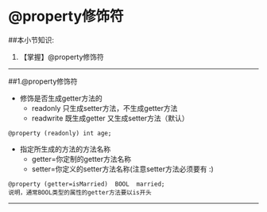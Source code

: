 # @property修饰符
##本小节知识:
1. 【掌握】@property修饰符

---

##1.@property修饰符
- 修饰是否生成getter方法的
    + readonly    只生成setter方法，不生成getter方法
    + readwrite  既生成getter 又生成setter方法（默认）

```
@property (readonly) int age;
```

- 指定所生成的方法的方法名称
    + getter=你定制的getter方法名称
    + setter=你定义的setter方法名称(注意setter方法必须要有 :)

```
@property (getter=isMarried)  BOOL  married;
说明，通常BOOL类型的属性的getter方法要以is开头
```

---
